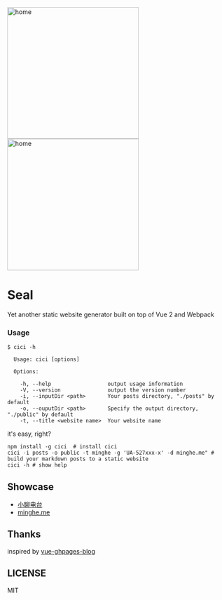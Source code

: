 <img src="https://raw.githubusercontent.com/metrue/Seal/master/screenshots/home.png" alt="home" style="width: 300px;"/>
<img src="https://raw.githubusercontent.com/metrue/Seal/master/screenshots/post.png" alt="home" style="width: 300px;"/>

# Seal

Yet another static website generator built on top of Vue 2 and Webpack

### Usage

```
$ cici -h

  Usage: cici [options]

  Options:

    -h, --help                  output usage information
    -V, --version               output the version number
    -i, --inputDir <path>       Your posts directory, "./posts" by default
    -o, --ouputDir <path>       Specify the output directory, "./public" by default
    -t, --title <website name>  Your website name
```

it's easy, right?

```
npm install -g cici  # install cici
cici -i posts -o public -t minghe -g 'UA-527xxx-x' -d minghe.me" # build your markdown posts to a static website
cici -h # show help
```

## Showcase

* [小聊电台](https://asmalltalk.com)
* [minghe.me](https://minghe.me)

## Thanks

inspired by [vue-ghpages-blog](https://github.com/viko16/vue-ghpages-blog)

## LICENSE

MIT
